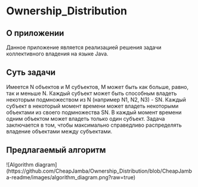 # Ownership_Distribution
<h2>О приложении</h2>
<p>Данное приложение является реализацией решения задачи коллективного владения на языке Java.</p>
<h2>Суть задачи</h2>
<p>Имеется N объектов и M субъектов, M может быть как больше, равно,
так и меньше N. Каждый субъект может быть способным владеть некоторым
подмножеством из N (например N1, N2, N3) - SN. Каждый субъект в некоторый
момент времени может владеть некоторыми объектами из своего подмножества SN.
В каждый момент времени одним объектом может владеть только один субъект.
Задача заключается в том, чтобы максимально справедливо распределять владение
объектами между субъектами.</p>
<h2>Предлагаемый алгоритм</h2>
![Algorithm diagram](https://github.com/CheapJamba/Ownership_Distribution/blob/CheapJamba-readme/images/algorithm_diagram.png?raw=true)

